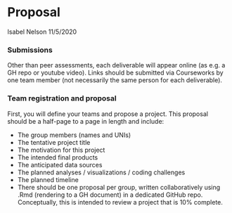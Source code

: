 Proposal
================
Isabel Nelson
11/5/2020

### Submissions

Other than peer assessments, each deliverable will appear online (as
e.g. a GH repo or youtube video). Links should be submitted via
Courseworks by one team member (not necessarily the same person for each
deliverable).

### Team registration and proposal

First, you will define your teams and propose a project. This proposal
should be a half-page to a page in length and include:

  - The group members (names and UNIs)
  - The tentative project title
  - The motivation for this project
  - The intended final products
  - The anticipated data sources
  - The planned analyses / visualizations / coding challenges
  - The planned timeline
  - There should be one proposal per group, written collaboratively
    using .Rmd (rendering to a GH document) in a dedicated GitHub repo.
    Conceptually, this is intended to review a project that is 10%
    complete.
